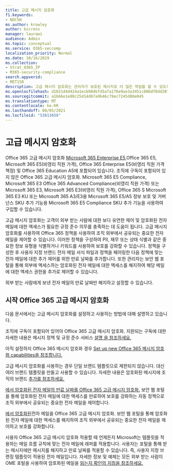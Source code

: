```yaml
---
title: 고급 메시지 암호화
f1.keywords:
- NOCSH
ms.author: krowley
author: kccross
manager: laurawi
audience: Admin
ms.topic: conceptual
ms.service: O365-seccomp
localization_priority: Normal
ms.date: 10/16/2019
ms.collection:
- Strat_O365_IP
- M365-security-compliance
search.appverid:
- MET150
description: 고급 메시지 암호화는 관리자가 보호된 메시지로 더 많은 작업을 할 수 있도록 하여 조직이 규정 준수 의무를 충족하는 데 도움이 됩니다.
ms.openlocfilehash: d1021d4d424a1ecb984bfd5afa176e9ae3a3451c006df0dd307a5b59d9e4d0e7
ms.sourcegitcommit: a1b66e1e80c25d14d67a9b46c79ec7245d88e045
ms.translationtype: MT
ms.contentlocale: ko-KR
ms.lasthandoff: 08/05/2021
ms.locfileid: "53813658"
---
```

# <a name="advanced-message-encryption"></a>고급 메시지 암호화

Office 365 고급 메시지 암호화 [Microsoft 365 Enterprise E5,](https://www.microsoft.com/microsoft-365/enterprise/home)Office 365 E5, Microsoft 365 E5(비영리 직원 가격), Office 365 Enterprise E5(비영리 직원 가격 책정) 및 Office 365 Education A5에 포함되어 있습니다. 조직에 구독이 포함되어 있지 않은 Office 365 고급 메시지 암호화. Microsoft 365 E5 Compliance, Microsoft 365 E3 Office 365 Advanced Compliance(비영리 직원 가격) 또는 Microsoft 365 E3, Microsoft 365 E3(비영리 직원 가격), Office 365 S Microsoft 365 E3 KU 또는 Microsoft 365 A3/E3용 Microsoft 365 E5/A5 정보 보호 및 거버넌스 SKU 추가 기능용 Microsoft 365 E5 Compliance SKU 추가 기능을 사용하여 구입할 수 있습니다.

고급 메시지 암호화는 고객이 외부 받는 사람에 대한 보다 유연한 제어 및 암호화된 전자 메일에 대한 액세스가 필요한 규정 준수 의무를 충족하는 데 도움이 됩니다. 고급 메시지 암호화를 사용하여 Office 365 정책을 사용하여 조직 외부에서 공유되는 중요한 전자 메일을 제어할 수 있습니다. 이러한 정책을 구성하여 PII, 재무 또는 상태 식별과 같은 중요한 정보 유형을 식별하거나 키워드를 사용하여 보호를 강화할 수 있습니다. 정책을 구성한 후 사용자 지정 브랜드 전자 메일 서식 파일과 정책을 페어링한 다음 정책에 맞는 전자 메일에 대한 추가 제어를 위한 만료 날짜를 추가합니다. 또한 관리자는 보안 웹 포털을 통해 외부에 액세스하는 암호화된 전자 메일에 대한 액세스를 해지하여 해당 메일에 대한 액세스 권한을 추가로 제어할 수 있습니다.

외부 받는 사람에게 보낸 전자 메일의 만료 날짜만 해지하고 설정할 수 있습니다.

## <a name="get-started-with-office-365-advanced-message-encryption"></a>시작 Office 365 고급 메시지 암호화

다음 문서에서는 고급 메시지 암호화를 설정하고 사용하는 방법에 대해 설명하고 있습니다.

조직에 구독이 포함되어 있어야 Office 365 고급 메시지 암호화. 지원되는 구독에 대한 자세한 내용은 메시지 정책 및 규정 준수 서비스 [설명 을 참조하세요.](/office365/servicedescriptions/exchange-online-service-description/message-policy-and-compliance)

아직 설정하지 Office 365 메시지 암호화 경우 [Set up new Office 365 메시지 암호화 capabilities을 참조합니다.](set-up-new-message-encryption-capabilities.md)

고급 메시지 암호화를 사용하는 경우 단일 브랜드 템플릿으로 제한되지 않습니다. 대신 여러 브랜드 템플릿을 만들고 사용할 수 있습니다. 자세한 내용은 암호화된 메시지에 조직의 브랜드 [추가를 참조하세요.](add-your-organization-brand-to-encrypted-messages.md)

[에서 암호화된 전자 메일의 만료 날짜를 Office 365 고급 메시지 암호화.](ome-advanced-expiration.md) 보안 웹 포털을 통해 암호화된 전자 메일에 대한 액세스를 만료하여 보호를 강화하는 자동 정책으로 조직 외부에서 공유되는 중요한 전자 메일을 제어합니다.

[에서 암호화된](revoke-ome-encrypted-mail.md)전자 메일을 Office 365 고급 메시지 암호화. 보안 웹 포털을 통해 암호화된 전자 메일에 대한 액세스를 해지하여 조직 외부에서 공유되는 중요한 전자 메일을 제어하고 보호를 강화합니다.  

사용자 Office 365 고급 메시지 암호화 적용할 때 언제든지 Microsoft는 템플릿을 적용하는 메일 흐름 규칙에 맞는 전자 메일에 래퍼를 적용합니다. 사용자는 포털을 통해 받는 메시지에만 메시지를 해지하고 만료 날짜를 적용할 수 있습니다. 즉, 사용자 지정 브랜징 템플릿이 적용된 전자 메일입니다. 자세한 정보 및 예제는 모든 외부 받는 사람이 OME 포털을 사용하여 암호화된 메일을 [읽는지 확인의 지침을 참조하세요.](manage-office-365-message-encryption.md#ensure-all-external-recipients-use-the-ome-portal-to-read-encrypted-mail)